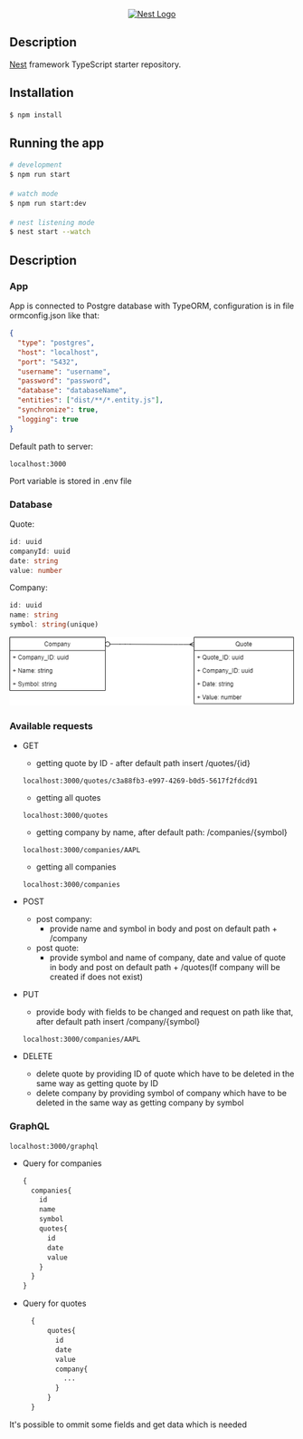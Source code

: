 <p align="center">
  <a href="http://nestjs.com/" target="blank"><img src="https://nestjs.com/img/logo_text.svg" width="320" alt="Nest Logo" /></a>
</p>


## Description

[Nest](https://github.com/nestjs/nest) framework TypeScript starter repository.

## Installation

```bash
$ npm install
```

## Running the app

```bash
# development
$ npm run start

# watch mode
$ npm run start:dev

# nest listening mode
$ nest start --watch
```

## Description

### App

App is connected to Postgre database with TypeORM, configuration is in file ormconfig.json like that:
```json
{
  "type": "postgres",
  "host": "localhost",
  "port": "5432",
  "username": "username",
  "password": "password",
  "database": "databaseName",
  "entities": ["dist/**/*.entity.js"],
  "synchronize": true,
  "logging": true
}
```  

Default path to server: 
```
localhost:3000
```
Port variable is stored in .env file

### Database
Quote:
  ```ts
  id: uuid
  companyId: uuid
  date: string
  value: number
```
Company:
  ```ts
  id: uuid
  name: string
  symbol: string(unique)
  ```
  
 ![database structure](https://github.com/wiktor-jozwik/stock-quotes/blob/master/StockQuotes.png?raw=true)


### Available requests
* GET
  * getting quote by ID - after default path insert /quotes/{id}
  ```
  localhost:3000/quotes/c3a88fb3-e997-4269-b0d5-5617f2fdcd91
  ```
  * getting all quotes
  ```
  localhost:3000/quotes
  ```
  * getting company by name, after default path: /companies/{symbol}
  ```
  localhost:3000/companies/AAPL
  ```
  * getting all companies
  ```
  localhost:3000/companies
  ```
* POST
  * post company:
    * provide name and symbol in body and post on default path + /company
  * post quote:
    * provide symbol and name of company, date and value of quote in body and post on default path + /quotes(If company will be created if does not exist)
* PUT
  * provide body with fields to be changed and request on path like that, after default path insert /company/{symbol}
  ```
  localhost:3000/companies/AAPL
  ```

* DELETE
  * delete quote by providing ID of quote which have to be deleted in the same way as getting quote by ID
  * delete company by providing symbol of company which have to be deleted in the same way as getting company by symbol

### GraphQL
```
localhost:3000/graphql
```
* Query for companies
  ```graphql
  {
    companies{
      id
      name
      symbol
      quotes{
        id
        date
        value
      }
    }
  }
  ```
* Query for quotes
  ```graphql
    {
        quotes{
          id
          date
          value
          company{
            ...
          }
        }
    }
    ```

It's possible to ommit some fields and get data which is needed 
